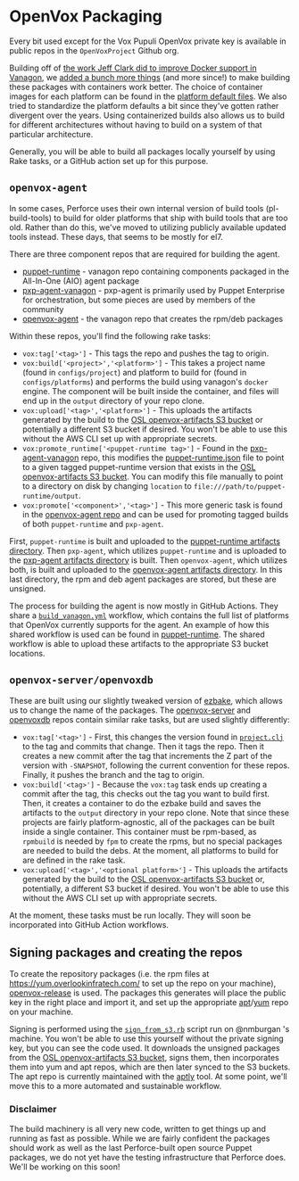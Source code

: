# OpenVox Packaging

Every bit used except for the Vox Pupuli OpenVox private key is available in public repos in the `OpenVoxProject` Github org.

Building off of [the work Jeff Clark did to improve Docker support in Vanagon](https://github.com/ospuppet/vanagon), we [added a bunch more things](https://github.com/openvoxproject/vanagon/commit/f439446bfc885bde34da8d3b32f28ab1f72bd6d3) (and more since!) to make building these packages with containers work better. The choice of container images for each platform can be found in the [platform default files](https://github.com/OpenVoxProject/vanagon/tree/main/lib/vanagon/platform/defaults). We also tried to standardize the platform defaults a bit since they've gotten rather divergent over the years. Using containerized builds also allows us to build for different architectures without having to build on a system of that particular architecture.

Generally, you will be able to build all packages locally yourself by using Rake tasks, or a GitHub action set up for this purpose.

## `openvox-agent`

In some cases, Perforce uses their own internal version of build tools (pl-build-tools) to build for older platforms that ship with build tools that are too old.  Rather than do this, we've moved to utilizing publicly available updated tools instead. These days, that seems to be mostly for el7.

There are three component repos that are required for building the agent.
* [puppet-runtime](https://github.com/openvoxproject/puppet-runtime) - vanagon repo containing components packaged in the All-In-One (AIO) agent package
* [pxp-agent-vanagon](https://github.com/openvoxproject/pxp-agent-vanagon) - pxp-agent is primarily used by Puppet Enterprise for orchestration, but some pieces are used by members of the community
* [openvox-agent](https://github.com/openvoxproject/openvox-agent) - the vanagon repo that creates the rpm/deb packages

Within these repos, you'll find the following rake tasks:

* `vox:tag['<tag>']` - This tags the repo and pushes the tag to origin.
* `vox:build['<project>','<platform>']` - This takes a project name (found in `configs/project`) and platform to build for (found in `configs/platforms`) and performs the build using vanagon's `docker` engine. The component will be built inside the container, and files will end up in the `output` directory of your repo clone.
* `vox:upload['<tag>','<platform>']` - This uploads the artifacts generated by the build to the [OSL openvox-artifacts S3 bucket](https://artifacts.overlookinfratech.com) or potentially a different S3 bucket if desired. You won't be able to use this without the AWS CLI set up with appropriate secrets.
* `vox:promote_runtime['<puppet-runtime tag>']` - Found in the [pxp-agent-vanagon](https://github.com/OpenVoxProject/pxp-agent-vanagon) repo, this modifies the [puppet-runtime.json](https://github.com/OpenVoxProject/pxp-agent-vanagon/blob/main/configs/components/puppet-runtime.json) file to point to a given tagged puppet-runtime version that exists in the [OSL openvox-artifacts S3 bucket](https://artifacts.overlookinfratech.com). You can modify this file manually to point to a directory on disk by changing `location` to `file:///path/to/puppet-runtime/output`.
* `vox:promote['<component>','<tag>']` - This more generic task is found in the [openvox-agent repo](https://github.com/OpenVoxProject/openvox-agent/blob/main/tasks/promote.rake) and can be used for promoting tagged builds of both `puppet-runtime` and `pxp-agent`.

First, `puppet-runtime` is built and uploaded to the [puppet-runtime artifacts directory](https://artifacts.overlookinfratech.com/#puppet-runtime/). Then `pxp-agent`, which utilizes `puppet-runtime` and is uploaded to the [pxp-agent artifacts directory](https://artifacts.overlookinfratech.com/#pxp-agent/) is built. Then `openvox-agent`, which utilizes both, is built and uploaded to the [openvox-agent artifacts directory](https://artifacts.overlookinfratech.com/#openvox-agent/). In this last directory, the rpm and deb agent packages are stored, but these are unsigned.

The process for building the agent is now mostly in GitHub Actions. They share a [`build_vanagon.yml`](https://github.com/OpenVoxProject/shared-actions/blob/main/.github/workflows/build_vanagon.yml) workflow, which contains the full list of platforms that OpenVox currently supports for the agent. An example of how this shared workflow is used can be found in [puppet-runtime](https://github.com/OpenVoxProject/puppet-runtime/blob/main/.github/workflows/build.yml). The shared workflow is able to upload these artifacts to the appropriate S3 bucket locations.

## `openvox-server/openvoxdb`

These are built using our slightly tweaked version of [ezbake](https://github.com/openvoxproject/ezbake), which allows us to change the name of the packages.
The [openvox-server](https://github.com/openvoxproject/openvox-server) and [openvoxdb](https://github.com/openvoxproject/openvoxdb) repos contain similar rake tasks, but are used slightly differently:

* `vox:tag['<tag>']` - First, this changes the version found in [`project.clj`](https://github.com/OpenVoxProject/openvox-server/blob/0b234826d3df19c760d33460ef0ea1852da01eb4/project.clj#L1) to the tag and commits that change. Then it tags the repo. Then it creates a new commit after the tag that increments the Z part of the version with `-SNAPSHOT`, following the current convention for these repos. Finally, it pushes the branch and the tag to origin.
* `vox:build['<tag>']` - Because the `vox:tag` task ends up creating a commit after the tag, this checks out the tag you want to build first. Then, it creates a container to do the ezbake build and saves the artifacts to the `output` directory in your repo clone. Note that since these projects are fairly platform-agnostic, all of the packages can be built inside a single container. This container must be rpm-based, as `rpmbuild` is needed by `fpm` to create the rpms, but no special packages are needed to build the debs. At the moment, all platforms to build for are defined in the rake task.
* `vox:upload['<tag>','<optional platform>']` - This uploads the artifacts generated by the build to the [OSL openvox-artifacts S3 bucket](https://artifacts.overlookinfratech.com) or, potentially, a different S3 bucket if desired. You won't be able to use this without the AWS CLI set up with appropriate secrets.

At the moment, these tasks must be run locally. They will soon be incorporated into GitHub Action workflows.

## Signing packages and creating the repos

To create the repository packages (i.e. the rpm files at https://yum.overlookinfratech.com/ to set up the repo on your machine), [openvox-release](https://github.com/openvoxproject/openvox-release) is used. The packages this generates will place the public key in the right place and import it, and set up the appropriate [apt](https://apt.overlookinfratech.com)/[yum](https://yum.overlookinfratech.com) repo on your machine.

Signing is performed using the [`sign_from_s3.rb`](https://github.com/OpenVoxProject/misc/blob/main/signing/sign_from_s3.rb) script run on @nmburgan 's machine. You won't be able to use this yourself without the private signing key, but you can see the code used. It downloads the unsigned packages from the [OSL openvox-artifacts S3 bucket](https://artifacts.overlookinfratech.com), signs them, then incorporates them into yum and apt repos, which are then later synced to the S3 buckets. The apt repo is currently maintained with the [aptly](https://www.aptly.info/) tool. At some point, we'll move this to a more automated and sustainable workflow.

### Disclaimer

The build machinery is all very new code, written to get things up and running as fast as possible. While we are fairly confident the packages should work as well as the last Perforce-built open source Puppet packages, we do not yet have the testing infrastructure that Perforce does. We'll be working on this soon!
